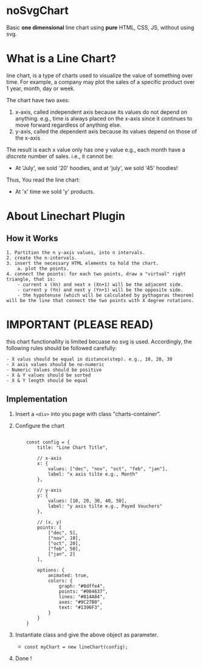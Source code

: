 # noSvgChart
Basic **one dimensional** line chart using **pure** HTML, CSS, JS, without using svg.


# What is a Line Chart? 
line chart, is a type of charts used to visualize the value of something over time. For example, a company may plot the sales of a specific product over 1 year, month, day or week.

The chart have two axes:
1. x-axis, called independent axis because its values do not depend on anything. e.g., time is always placed on the x-axis since it continues to move forward regardless of anything else.
2. y-axis, called the dependent axis because its values depend on those of the x-axis


The result is each x value only has one y value e.g., each month have a *discrete* number of sales. i.e., it cannot be:
- At 'July', we sold '20' hoodies, and at 'july', we sold '45' hoodies!

Thus, You read the line chart:
- At 'x' time we sold 'y' products.


# About Linechart Plugin

## How it Works
    1. Partition the n y-axis values, into n intervals.
    2. create the n-intervals.
    3. insert the necessary HTML elements to hold the chart.
        a. plot the points.
    4. connect the points: for each two points, draw a "virtual" right triangle, that is:
        - current x (Xn) and next x (Xn+1) will be the adjacent side.
        - current y (Yn) and next y (Yn+1) will be the opposite side.
        - the hypotenuse (which will be calculated by pythagoras theorem) will be the line that connect the two points with X degree rotations.




# IMPORTANT (PLEASE READ)

this chart functionallity is limited becuase no svg is used. Accordingly, the following rules should be followed carefully:

    - X valus should be equal in distance(step). e.g., 10, 20, 30
    - X axis values should be no-numeric
    - Numeric Values should be positive
    - X & Y values should be sorted
    - X & Y length should be equal

## Implementation
1. Insert a `<div>` into you page with class "charts-container".
2. Configure the chart

    ```

        const config = {
            title: "Line Chart Title",

            // x-axis
            x: {
                values: ["dec", "nov", "oct", "feb", "jan"],
                label: "x axis tilte e.g., Month"
            },

            // y-axis
            y: {
                values: [10, 20, 30, 40, 50],
                label: "y axis tilte e.g., Payed Vouchers"
            },

            // (x, y)
            points: [
                ["dec", 5],
                ["nov", 10],
                ["oct", 20],
                ["feb", 50],
                ["jan", 2]
            ],

            options: {
                animated: true,
                colors: {
                    graph: "#0dffe4",
                    points: "#004637",
                    lines: "#814A84",
                    axes: "#9C27B0",
                    text: "#1396F3",
                }
            }
        }

    ```

3. Instantiate class and give the above object as parameter.
    - `const myChart = new lineChart(config);`
4. Done !
